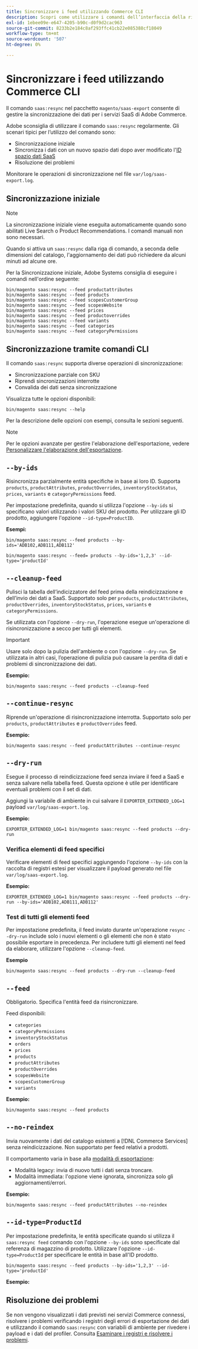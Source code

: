 ```yaml
---
title: Sincronizzare i feed utilizzando Commerce CLI
description: Scopri come utilizzare i comandi dell’interfaccia della riga di comando per gestire feed e processi per  [!DNL data export extension]  per i servizi SaaS di Adobe Commerce.
exl-id: 1ebee09e-e647-4205-b90c-d0f9d2cac963
source-git-commit: 8233b2e184c8af293ffc41cb22e085388cf18049
workflow-type: tm+mt
source-wordcount: '507'
ht-degree: 0%

---
```


# Sincronizzare i feed utilizzando Commerce CLI

Il comando `saas:resync` nel pacchetto `magento/saas-export` consente di gestire la sincronizzazione dei dati per i servizi SaaS di Adobe Commerce.

Adobe sconsiglia di utilizzare il comando `saas:resync` regolarmente. Gli scenari tipici per l’utilizzo del comando sono:

- Sincronizzazione iniziale
- Sincronizza i dati con un nuovo spazio dati dopo aver modificato l&#39;[ID spazio dati SaaS](https://experienceleague.adobe.com/it/docs/commerce-admin/config/services/saas)
- Risoluzione dei problemi

Monitorare le operazioni di sincronizzazione nel file `var/log/saas-export.log`.

## Sincronizzazione iniziale

>[!NOTE]
>
>La sincronizzazione iniziale viene eseguita automaticamente quando sono abilitati Live Search o Product Recommendations. I comandi manuali non sono necessari.

Quando si attiva un `saas:resync` dalla riga di comando, a seconda delle dimensioni del catalogo, l&#39;aggiornamento dei dati può richiedere da alcuni minuti ad alcune ore.

Per la Sincronizzazione iniziale, Adobe Systems consiglia di eseguire i comandi nell&#39;ordine seguente:

```shell
bin/magento saas:resync --feed productattributes
bin/magento saas:resync --feed products
bin/magento saas:resync --feed scopesCustomerGroup
bin/magento saas:resync --feed scopesWebsite
bin/magento saas:resync --feed prices
bin/magento saas:resync --feed productoverrides
bin/magento saas:resync --feed variants
bin/magento saas:resync --feed categories
bin/magento saas:resync --feed categoryPermissions
```

## Sincronizzazione tramite comandi CLI

Il comando `saas:resync` supporta diverse operazioni di sincronizzazione:

- Sincronizzazione parziale con SKU
- Riprendi sincronizzazioni interrotte
- Convalida dei dati senza sincronizzazione

Visualizza tutte le opzioni disponibili:

```shell
bin/magento saas:resync --help
```

Per la descrizione delle opzioni con esempi, consulta le sezioni seguenti.


>[!NOTE]
>
>Per le opzioni avanzate per gestire l&#39;elaborazione dell&#39;esportazione, vedere [Personalizzare l&#39;elaborazione dell&#39;esportazione](customize-export-processing.md).

## `--by-ids`

Risincronizza parzialmente entità specifiche in base ai loro ID. Supporta `products`, `productAttributes`, `productOverrides`, `inventoryStockStatus`, `prices`, `variants` e `categoryPermissions` feed.

Per impostazione predefinita, quando si utilizza l&#39;opzione `--by-ids` si specificano valori utilizzando i valori SKU del prodotto. Per utilizzare gli ID prodotto, aggiungere l&#39;opzione `--id-type=ProductID`.

**Esempi:**

```shell
bin/magento saas:resync --feed products --by-ids='ADB102,ADB111,ADB112'

bin/magento saas:resync --feed= products --by-ids='1,2,3' --id-type='productId'
```


## `--cleanup-feed`

Pulisci la tabella dell’indicizzatore del feed prima della reindicizzazione e dell’invio dei dati a SaaS. Supportato solo per `products`, `productAttributes`, `productOverrides`, `inventoryStockStatus`, `prices`, `variants` e `categoryPermissions`.

Se utilizzata con l&#39;opzione `--dry-run`, l&#39;operazione esegue un&#39;operazione di risincronizzazione a secco per tutti gli elementi.

>[!IMPORTANT]
>
>Usare solo dopo la pulizia dell&#39;ambiente o con l&#39;opzione `--dry-run`. Se utilizzata in altri casi, l’operazione di pulizia può causare la perdita di dati e problemi di sincronizzazione dei dati.

**Esempio:**

```shell
bin/magento saas:resync --feed products --cleanup-feed
```

## `--continue-resync`

Riprende un&#39;operazione di risincronizzazione interrotta. Supportato solo per `products`, `productAttributes` e `productOverrides` feed.

**Esempio:**

```shell
bin/magento saas:resync --feed productAttributes --continue-resync
```

## `--dry-run`

Esegue il processo di reindicizzazione feed senza inviare il feed a SaaS e senza salvare nella tabella feed. Questa opzione è utile per identificare eventuali problemi con il set di dati.

Aggiungi la variabile di ambiente in cui salvare il `EXPORTER_EXTENDED_LOG=1` payload `var/log/saas-export.log`.

**Esempio:**

```shell
EXPORTER_EXTENDED_LOG=1 bin/magento saas:resync --feed products --dry-run
```

### Verifica elementi di feed specifici

Verificare elementi di feed specifici aggiungendo l&#39;opzione `--by-ids` con la raccolta di registri estesi per visualizzare il payload generato nel file `var/log/saas-export.log`.

**Esempio:**

```shell
EXPORTER_EXTENDED_LOG=1 bin/magento saas:resync --feed products --dry-run --by-ids='ADB102,ADB111,ADB112'
```

### Test di tutti gli elementi feed

Per impostazione predefinita, il feed inviato durante un&#39;operazione `resync --dry-run` include solo i nuovi elementi o gli elementi che non è stato possibile esportare in precedenza. Per includere tutti gli elementi nel feed da elaborare, utilizzare l&#39;opzione `--cleanup-feed`.

**Esempio**

```shell
bin/magento saas:resync --feed products --dry-run --cleanup-feed
```

## `--feed`

Obbligatorio. Specifica l&#39;entità feed da risincronizzare.

Feed disponibili:

- `categories`
- `categoryPermissions`
- `inventoryStockStatus`
- `orders`
- `prices`
- `products`
- `productAttributes`
- `productOverrides`
- `scopesWebsite`
- `scopesCustomerGroup`
- `variants`

**Esempio:**

```shell
bin/magento saas:resync --feed products
```

## `--no-reindex`

Invia nuovamente i dati del catalogo esistenti a [!DNL Commerce Services] senza reindicizzazione. Non supportato per feed relativi a prodotti.

Il comportamento varia in base alla [modalità di esportazione](data-synchronization.md#synchronization-modes):

- Modalità legacy: invia di nuovo tutti i dati senza troncare.
- Modalità immediata: l&#39;opzione viene ignorata, sincronizza solo gli aggiornamenti/errori.

**Esempio:**

```shell
bin/magento saas:resync --feed productAttributes --no-reindex
```

## `--id-type=ProductId`

Per impostazione predefinita, le entità specificate quando si utilizza il `saas:resync feed` comando con l&#39;opzione `--by-ids` sono specificate dal referenza di magazzino di prodotto. Utilizzare l&#39;opzione `--id-type=ProductId` per specificare le entità in base all&#39;ID prodotto.

```shell
bin/magento saas:resync --feed products --by-ids='1,2,3' --id-type='productId'
```

**Esempio:**

## Risoluzione dei problemi

Se non vengono visualizzati i dati previsti nei servizi Commerce connessi, risolvere i problemi verificando i registri degli errori di esportazione dei dati e utilizzando il comando `saas:resync` con variabili di ambiente per rivedere i payload e i dati del profiler. Consulta [Esaminare i registri e risolvere i problemi](troubleshooting-logging.md).

